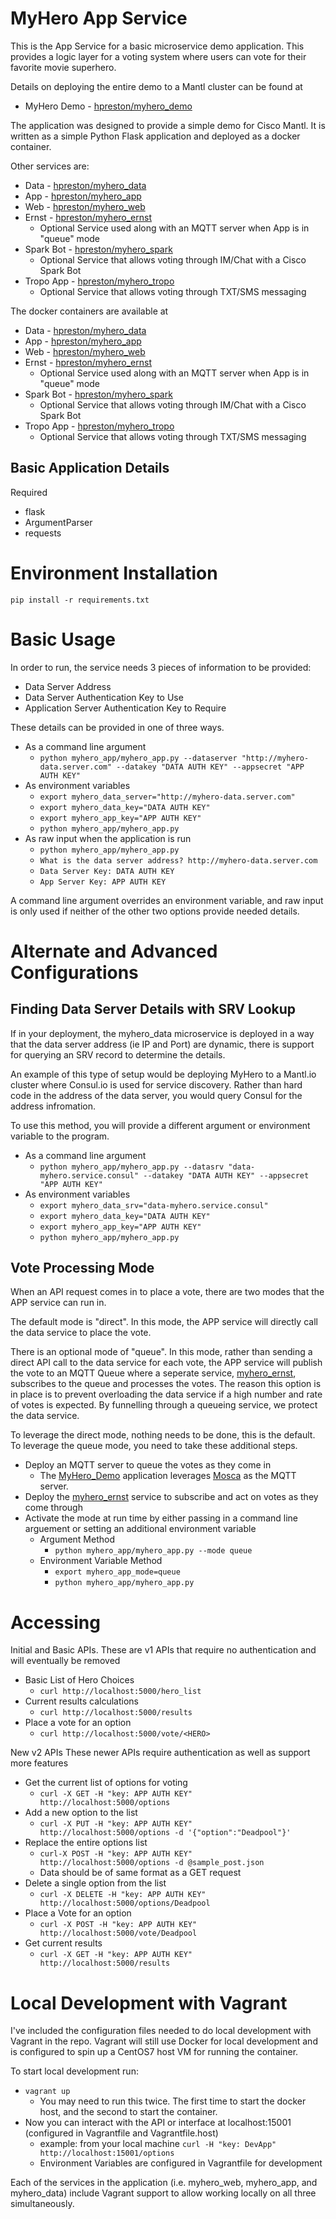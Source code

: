 # MyHero App Service

This is the App Service for a basic microservice demo application.
This provides a logic layer for a voting system where users can vote for their favorite movie superhero.

Details on deploying the entire demo to a Mantl cluster can be found at
* MyHero Demo - [hpreston/myhero_demo](https://github.com/hpreston/myhero_demo)

The application was designed to provide a simple demo for Cisco Mantl.  It is written as a simple Python Flask application and deployed as a docker container.

Other services are:
* Data - [hpreston/myhero_data](https://github.com/hpreston/myhero_data)
* App - [hpreston/myhero_app](https://github.com/hpreston/myhero_app)
* Web - [hpreston/myhero_web](https://github.com/hpreston/myhero_web)
* Ernst - [hpreston/myhero_ernst](https://github.com/hpreston/myhero_ernst)
  * Optional Service used along with an MQTT server when App is in "queue" mode
* Spark Bot - [hpreston/myhero_spark](https://github.com/hpreston/myhero_spark)
  * Optional Service that allows voting through IM/Chat with a Cisco Spark Bot
* Tropo App - [hpreston/myhero_tropo](https://github.com/hpreston/myhero_tropo)
  * Optional Service that allows voting through TXT/SMS messaging


The docker containers are available at
* Data - [hpreston/myhero_data](https://hub.docker.com/r/hpreston/myhero_data)
* App - [hpreston/myhero_app](https://hub.docker.com/r/hpreston/myhero_app)
* Web - [hpreston/myhero_web](https://hub.docker.com/r/hpreston/myhero_web)
* Ernst - [hpreston/myhero_ernst](https://hub.docker.com/r/hpreston/myhero_ernst)
  * Optional Service used along with an MQTT server when App is in "queue" mode
* Spark Bot - [hpreston/myhero_spark](https://hub.docker.com/r/hpreston/myhero_spark)
  * Optional Service that allows voting through IM/Chat with a Cisco Spark Bot
* Tropo App - [hpreston/myhero_tropo](https://hub.docker.com/r/hpreston/myhero_tropo)
  * Optional Service that allows voting through TXT/SMS messaging

## Basic Application Details

Required

* flask
* ArgumentParser
* requests

# Environment Installation

    pip install -r requirements.txt

# Basic Usage

In order to run, the service needs 3 pieces of information to be provided:
* Data Server Address
* Data Server Authentication Key to Use
* Application Server Authentication Key to Require

These details can be provided in one of three ways.
* As a command line argument
  - `python myhero_app/myhero_app.py --dataserver "http://myhero-data.server.com" --datakey "DATA AUTH KEY" --appsecret "APP AUTH KEY" `
* As environment variables
  - `export myhero_data_server="http://myhero-data.server.com"`
  - `export myhero_data_key="DATA AUTH KEY"`
  - `export myhero_app_key="APP AUTH KEY"`
  - `python myhero_app/myhero_app.py`
* As raw input when the application is run
  - `python myhero_app/myhero_app.py`
  - `What is the data server address? http://myhero-data.server.com`
  - `Data Server Key: DATA AUTH KEY`
  - `App Server Key: APP AUTH KEY`

A command line argument overrides an environment variable, and raw input is only used if neither of the other two options provide needed details.

# Alternate and Advanced Configurations

## Finding Data Server Details with SRV Lookup

If in your deployment, the myhero_data microservice is deployed in a way that the data server address (ie IP and Port) are dynamic, there is support for querying an SRV record to determine the details.

An example of this type of setup would be deploying MyHero to a Mantl.io cluster where Consul.io is used for service discovery.  Rather than hard code in the address of the data server, you would query Consul for the address infromation.

To use this method, you will provide a different argument or environment variable to the program.

* As a command line argument
  - `python myhero_app/myhero_app.py --datasrv "data-myhero.service.consul" --datakey "DATA AUTH KEY" --appsecret "APP AUTH KEY" `
* As environment variables
  - `export myhero_data_srv="data-myhero.service.consul"`
  - `export myhero_data_key="DATA AUTH KEY"`
  - `export myhero_app_key="APP AUTH KEY"`
  - `python myhero_app/myhero_app.py`

## Vote Processing Mode

When an API request comes in to place a vote, there are two modes that the APP service can run in.

The default mode is "direct".  In this mode, the APP service will directly call the data service to place the vote.

There is an optional mode of "queue".  In this mode, rather than sending a direct API call to the data service for each vote, the APP service will publish the vote to an MQTT Queue where a seperate service, [myhero_ernst](www.github.com/hpreston/myhero_ernst), subscribes to the queue and processes the votes.  The reason this option is in place is to prevent overloading the data service if a high number and rate of votes is expected.  By funnelling through a queueing service, we protect the data service.

To leverage the direct mode, nothing needs to be done, this is the default.  To leverage the queue mode, you need to take these additional steps.

* Deploy an MQTT server to queue the votes as they come in
  * The [MyHero_Demo](www.github.com/hpreston/myhero_demo) application leverages [Mosca](https://hub.docker.com/r/matteocollina/mosca/) as the MQTT server.
* Deploy the  [myhero_ernst](www.github.com/hpreston/myhero_ernst) service to subscribe and act on votes as they come through
* Activate the mode at run time by either passing in a command line arguement or setting an additional environment variable
  * Argument Method
    * `python myhero_app/myhero_app.py --mode queue`
  * Environment Variable Method
    * `export myhero_app_mode=queue`
    * `python myhero_app/myhero_app.py`

# Accessing

Initial and Basic APIs.
These are v1 APIs that require no authentication and will eventually be removed
* Basic List of Hero Choices
  * `curl http://localhost:5000/hero_list`
* Current results calculations
  * `curl http://localhost:5000/results`
* Place a vote for an option
  * `curl http://localhost:5000/vote/<HERO>`

New v2 APIs
These newer APIs require authentication as well as support more features
* Get the current list of options for voting
  * `curl -X GET -H "key: APP AUTH KEY" http://localhost:5000/options`
* Add a new option to the list
  * `curl -X PUT -H "key: APP AUTH KEY" http://localhost:5000/options -d '{"option":"Deadpool"}'`
* Replace the entire options list
  * `curl-X POST -H "key: APP AUTH KEY" http://localhost:5000/options -d @sample_post.json`
  * Data should be of same format as a GET request
* Delete a single option from the list
  * `curl -X DELETE -H "key: APP AUTH KEY" http://localhost:5000/options/Deadpool`
* Place a Vote for an option
  * `curl -X POST -H "key: APP AUTH KEY" http://localhost:5000/vote/Deadpool`
* Get current results
  * `curl -X GET -H "key: APP AUTH KEY" http://localhost:5000/results`

# Local Development with Vagrant

I've included the configuration files needed to do local development with Vagrant in the repo.  Vagrant will still use Docker for local development and is configured to spin up a CentOS7 host VM for running the container.

To start local development run:
* `vagrant up`
  - You may need to run this twice.  The first time to start the docker host, and the second to start the container.
* Now you can interact with the API or interface at localhost:15001 (configured in Vagrantfile and Vagrantfile.host)
  - example:  from your local machine `curl -H "key: DevApp" http://localhost:15001/options`
  - Environment Variables are configured in Vagrantfile for development

Each of the services in the application (i.e. myhero_web, myhero_app, and myhero_data) include Vagrant support to allow working locally on all three simultaneously.
